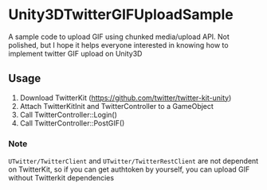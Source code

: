 # Unity3DTwitterGIFUploadSample
A sample code to upload GIF using chunked media/upload API.
Not polished, but I hope it helps everyone interested in knowing how to implement twitter GIF upload on Unity3D

## Usage
1. Download TwitterKit (https://github.com/twitter/twitter-kit-unity)
2. Attach TwitterKitInit and TwitterController to a GameObject
3. Call TwitterController::Login()
4. Call TwitterController::PostGIF()

### Note
```UTwitter/TwitterClient``` and ```UTwitter/TwitterRestClient``` are not dependent on TwitterKit, so if you can get authtoken by yourself, you can upload GIF without Twitterkit dependencies
